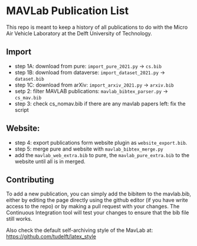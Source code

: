 # MAVLab Publication List
This repo is meant to keep a history of all publications to do with the Micro Air Vehicle Laboratory at the Delft University of Technology.

## Import

 - step 1A: download from pure: ```import_pure_2021.py```    -> ```cs.bib```
 - step 1B: download from dataverse: ```import_dataset_2021.py```    -> ```dataset.bib```
 - step 1C: download from arXiv: ```import_arxiv_2021.py```    -> ```arxiv.bib```
 - setp 2: filter MAVLAB publications: ```mavlab_bibtex_parser.py```  -> ```cs_mav.bib```
 - step 3: check cs_nomav.bib if there are any mavlab papers left: fix the script

## Website:

 - step 4: export publications form website plugin as ```website_export.bib```.
 - step 5: merge pure and website with ```mavlab_bibtex_merge.py```
 - add the ```mavlab_web_extra.bib``` to pure, the ```mavlab_pure_extra.bib``` to the website until all is in merged.

## Contributing
To add a new publication, you can simply add the bibitem to the mavlab.bib, either by editing the page directly using the github editor (if you have write access to the repo) or by making a pull request with your changes. The Continuous Integration tool will test your changes to ensure that the bib file still works.

Also check the default self-archiving style of the MavLab at: https://github.com/tudelft/latex_style

